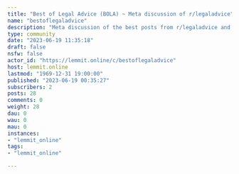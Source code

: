 ```yaml
---
title: "Best of Legal Advice (BOLA) ~ Meta discussion of r/legaladvice" 
name: "bestoflegaladvice"
description: "Meta discussion of the best posts from r/legaladvice and related subs."
type: community
date: "2023-06-19 11:35:18"
draft: false
nsfw: false
actor_id: "https://lemmit.online/c/bestoflegaladvice"
host: lemmit.online
lastmod: "1969-12-31 19:00:00"
published: "2023-06-19 00:35:27"
subscribers: 2
posts: 28
comments: 0
weight: 28
dau: 0
wau: 0
mau: 0
instances:
- "lemmit_online"
tags: 
- "lemmit_online"

---
```

